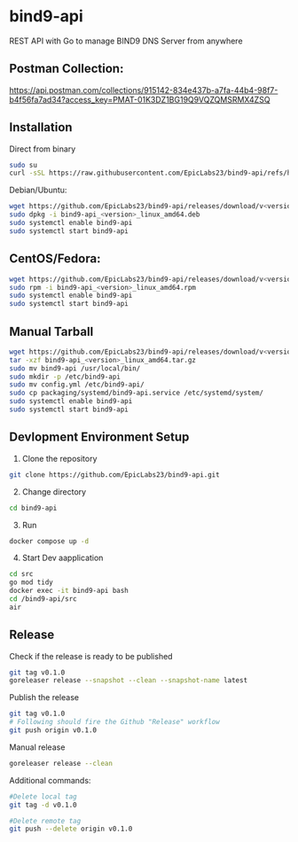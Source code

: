 # bind9-api

REST API with Go to manage BIND9 DNS Server from anywhere

## Postman Collection:

https://api.postman.com/collections/915142-834e437b-a7fa-44b4-98f7-b4f56fa7ad34?access_key=PMAT-01K3DZ1BG19Q9VQZQMSRMX4ZSQ

## Installation

Direct from binary

```bash
sudo su
curl -sSL https://raw.githubusercontent.com/EpicLabs23/bind9-api/refs/heads/main/install.sh | bash -s 0.1.0

```

Debian/Ubuntu:

```bash
wget https://github.com/EpicLabs23/bind9-api/releases/download/v<version>/bind9-api_<version>_linux_amd64.deb
sudo dpkg -i bind9-api_<version>_linux_amd64.deb
sudo systemctl enable bind9-api
sudo systemctl start bind9-api
```

## CentOS/Fedora:

```bash
wget https://github.com/EpicLabs23/bind9-api/releases/download/v<version>/bind9-api_<version>_linux_amd64.rpm
sudo rpm -i bind9-api_<version>_linux_amd64.rpm
sudo systemctl enable bind9-api
sudo systemctl start bind9-api
```

## Manual Tarball

```bash
wget https://github.com/EpicLabs23/bind9-api/releases/download/v<version>/bind9-api_<version>_linux_amd64.tar.gz
tar -xzf bind9-api_<version>_linux_amd64.tar.gz
sudo mv bind9-api /usr/local/bin/
sudo mkdir -p /etc/bind9-api
sudo mv config.yml /etc/bind9-api/
sudo cp packaging/systemd/bind9-api.service /etc/systemd/system/
sudo systemctl enable bind9-api
sudo systemctl start bind9-api
```

## Devlopment Environment Setup

1. Clone the repository

```bash
git clone https://github.com/EpicLabs23/bind9-api.git
```

2. Change directory

```bash
cd bind9-api
```

3. Run

```bash
docker compose up -d
```

4. Start Dev aapplication

```bash
cd src
go mod tidy
docker exec -it bind9-api bash
cd /bind9-api/src
air
```

## Release

Check if the release is ready to be published

```bash
git tag v0.1.0
goreleaser release --snapshot --clean --snapshot-name latest
```

Publish the release

```bash
git tag v0.1.0
# Following should fire the Github "Release" workflow
git push origin v0.1.0
```

Manual release

```bash
goreleaser release --clean
```

Additional commands:

```bash
#Delete local tag
git tag -d v0.1.0

#Delete remote tag
git push --delete origin v0.1.0
```

